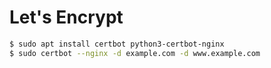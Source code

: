 # Let's Encrypt

```bash
$ sudo apt install certbot python3-certbot-nginx
$ sudo certbot --nginx -d example.com -d www.example.com
```